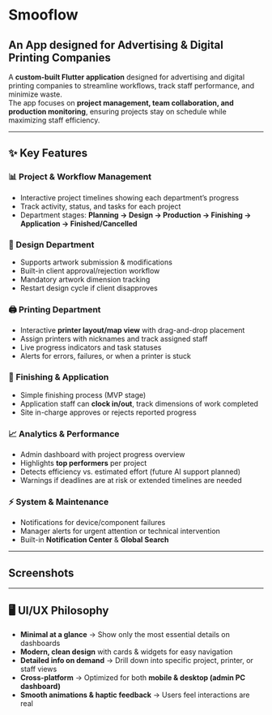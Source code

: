 # Smooflow

## An App designed for Advertising & Digital Printing Companies

A **custom-built Flutter application** designed for advertising and digital printing companies to streamline workflows, track staff performance, and minimize waste.  
The app focuses on **project management, team collaboration, and production monitoring**, ensuring projects stay on schedule while maximizing staff efficiency.  

---

## ✨ Key Features  

### 📊 Project & Workflow Management  
- Interactive project timelines showing each department’s progress  
- Track activity, status, and tasks for each project  
- Department stages: **Planning → Design → Production → Finishing → Application → Finished/Cancelled**  

### 🎨 Design Department  
- Supports artwork submission & modifications  
- Built-in client approval/rejection workflow  
- Mandatory artwork dimension tracking  
- Restart design cycle if client disapproves  

### 🖨️ Printing Department  
- Interactive **printer layout/map view** with drag-and-drop placement  
- Assign printers with nicknames and track assigned staff  
- Live progress indicators and task statuses  
- Alerts for errors, failures, or when a printer is stuck  

### 🔧 Finishing & Application  
- Simple finishing process (MVP stage)  
- Application staff can **clock in/out**, track dimensions of work completed  
- Site in-charge approves or rejects reported progress  

### 📈 Analytics & Performance  
- Admin dashboard with project progress overview  
- Highlights **top performers** per project  
- Detects efficiency vs. estimated effort (future AI support planned)  
- Warnings if deadlines are at risk or extended timelines are needed  

### ⚡ System & Maintenance  
- Notifications for device/component failures  
- Manager alerts for urgent attention or technical intervention  
- Built-in **Notification Center** & **Global Search**  

---

## Screenshots



---

## 🖥️ UI/UX Philosophy  

- **Minimal at a glance** → Show only the most essential details on dashboards  
- **Modern, clean design** with cards & widgets for easy navigation  
- **Detailed info on demand** → Drill down into specific project, printer, or staff views  
- **Cross-platform** → Optimized for both **mobile & desktop (admin PC dashboard)**  
- **Smooth animations & haptic feedback** → Users feel interactions are real  


